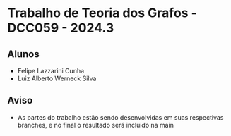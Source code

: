 # Trabalho de Teoria dos Grafos - DCC059 - 2024.3

## Alunos
- Felipe Lazzarini Cunha
- Luiz Alberto Werneck Silva

## Aviso
- As partes do trabalho estão sendo desenvolvidas em suas respectivas branches, e no final o resultado será incluido na main

